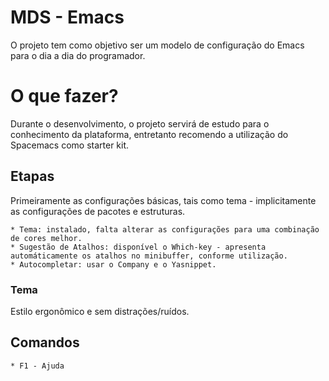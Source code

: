 # MDS - Emacs

O projeto tem como objetivo ser um modelo de configuração do Emacs para o dia a dia do programador.

# O que fazer?

Durante o desenvolvimento, o projeto servirá de estudo para o conhecimento da plataforma, entretanto recomendo a utilização do Spacemacs como starter kit.

## Etapas

Primeiramente as configurações básicas, tais como tema - implicitamente as configurações de pacotes e estruturas.

    * Tema: instalado, falta alterar as configurações para uma combinação de cores melhor.
    * Sugestão de Atalhos: disponível o Which-key - apresenta automáticamente os atalhos no minibuffer, conforme utilização.
    * Autocompletar: usar o Company e o Yasnippet.

### Tema

Estilo ergonômico e sem distrações/ruídos.

## Comandos

    * F1 - Ajuda